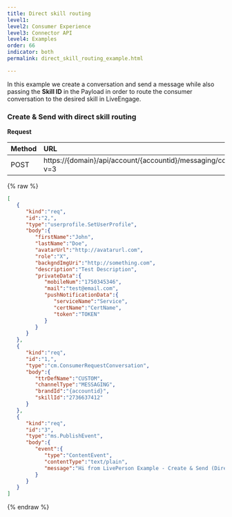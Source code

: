 ```yaml
---
title: Direct skill routing
level1:
level2: Consumer Experience
level3: Connector API
level4: Examples
order: 66
indicator: both
permalink: direct_skill_routing_example.html

---
```


In this example we create a conversation and send a message while also passing the **Skill ID** in the Payload in order to route the consumer conversation to the desired skill in LiveEngage.

### Create & Send with direct skill routing

**Request**

| Method | URL  |
| :--- | :--- |
| POST | https://{domain}/api/account/{accountid}/messaging/consumer/conversation?v=3 |

{% raw %}
```json
[  
   {  
      "kind":"req",
      "id":"2,",
      "type":"userprofile.SetUserProfile",
      "body":{  
         "firstName":"John",
         "lastName":"Doe",
         "avatarUrl":"http://avatarurl.com",
         "role":"X",
         "backgndImgUri":"http://something.com",
         "description":"Test Description",
         "privateData":{  
            "mobileNum":"1750345346",
            "mail":"test@email.com",
            "pushNotificationData":{  
               "serviceName":"Service",
               "certName":"CertName",
               "token":"TOKEN"
            }
         }
      }
   },
   {  
      "kind":"req",
      "id":"1,",
      "type":"cm.ConsumerRequestConversation",
      "body":{  
         "ttrDefName":"CUSTOM",
         "channelType":"MESSAGING",
         "brandId":"{accountid}",
         "skillId":"2736637412"
      }
   },
   {  
      "kind":"req",
      "id":"3",
      "type":"ms.PublishEvent",
      "body":{  
         "event":{  
            "type":"ContentEvent",
            "contentType":"text/plain",
            "message":"Hi from LivePerson Example - Create & Send (Direct Skill Routing)"
         }
      }
   }
]
```
{% endraw %}
